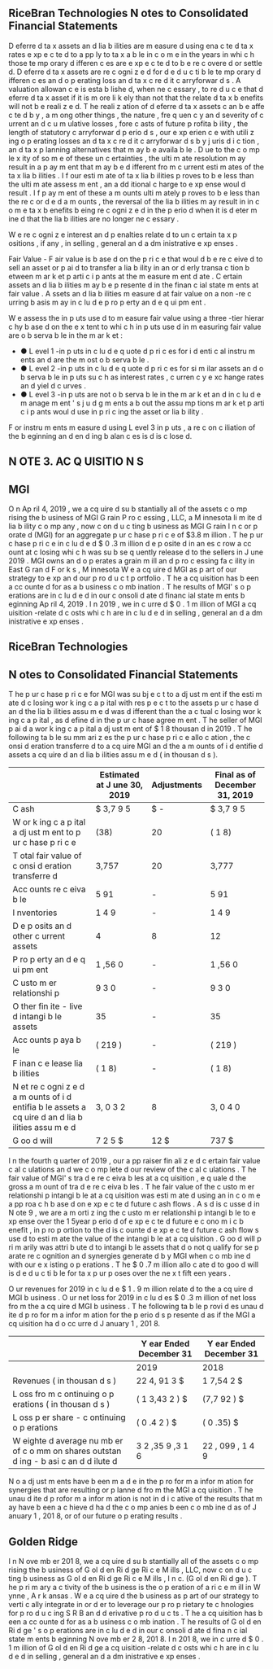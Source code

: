 ## RiceBran Technologies N otes to Consolidated Financial Statements

D eferre d ta x assets an d lia b ilities are m easure d using ena c te d ta x rates e xp e c te d to a pp ly to ta x a b le in c o m e in the years in whi c h those te mp orary d ifferen c es are e xp e c te d to b e re c overe d or settle d. D eferre d ta x assets are re c ogni z e d for d e d u c ti b le te mp orary d ifferen c es an d o p erating loss an d ta x c re d it c arryforwar d s . A valuation allowan c e is esta b lishe d, when ne c essary , to re d u c e that d eferre d ta x asset if it is m ore li k ely than not that the relate d ta x b enefits will not b e reali z e d. T he reali z ation of d eferre d ta x assets c an b e affe c te d b y , a m ong other things , the nature , fre q uen c y an d severity of c urrent an d c u m ulative losses , fore c asts of future p rofita b ility , the length of statutory c arryforwar d p erio d s , our e xp erien c e with utili z ing o p erating losses an d ta x c re d it c arryforwar d s b y j uris d i c tion , an d ta x p lanning alternatives that m ay b e availa b le . D ue to the c o mp le x ity of so m e of these un c ertainties , the ulti m ate resolution m ay result in a p ay m ent that m ay b e d ifferent fro m c urrent esti m ates of the ta x lia b ilities . I f our esti m ate of ta x lia b ilities p roves to b e less than the ulti m ate assess m ent , an a dd itional c harge to e xp ense woul d result . I f p ay m ent of these a m ounts ulti m ately p roves to b e less than the re c or d e d a m ounts , the reversal of the lia b ilities m ay result in in c o m e ta x b enefits b eing re c ogni z e d in the p erio d when it is d eter m ine d that the lia b ilities are no longer ne c essary .

W e re c ogni z e interest an d p enalties relate d to un c ertain ta x p ositions , if any , in selling , general an d a dm inistrative e xp enses .

Fair Value - F air value is b ase d on the p ri c e that woul d b e re c eive d to sell an asset or p ai d to transfer a lia b ility in an or d erly transa c tion b etween m ar k et p arti c i p ants at the m easure m ent d ate . C ertain assets an d lia b ilities m ay b e p resente d in the finan c ial state m ents at fair value . A ssets an d lia b ilities m easure d at fair value on a non -re c urring b asis m ay in c lu d e p ro p erty an d e q ui pm ent .

W e assess the in p uts use d to m easure fair value using a three -tier hierar c hy b ase d on the e x tent to whi c h in p uts use d in m easuring fair value are o b serva b le in the m ar k et :

- ● L evel 1 -in p uts in c lu d e q uote d p ri c es for i d enti c al instru m ents an d are the m ost o b serva b le .
- ● L evel 2 -in p uts in c lu d e q uote d p ri c es for si m ilar assets an d o b serva b le in p uts su c h as interest rates , c urren c y e xc hange rates an d yiel d c urves .
- ● L evel 3 -in p uts are not o b serva b le in the m ar k et an d in c lu d e m anage m ent ' s j u d g m ents a b out the assu mp tions m ar k et p arti c i p ants woul d use in p ri c ing the asset or lia b ility .

F or instru m ents m easure d using L evel 3 in p uts , a re c on c iliation of the b eginning an d en d ing b alan c es is d is c lose d.

## N OTE 3. AC Q UISITIO N S

## MGI

O n Ap ril 4, 2019 , we a cq uire d su b stantially all of the assets c o mp rising the b usiness of MGI G rain P ro c essing , LLC, a M innesota li m ite d lia b ility c o mp any , now c on d u c ting b usiness as MGI G rain I n c or p orate d (MGI) for an aggregate p ur c hase p ri c e of $3.8 m illion . T he p ur c hase p ri c e in c lu d e d $ 0 .3 m illion d e p osite d in an es c row a cc ount at c losing whi c h was su b se q uently release d to the sellers in J une 2019 . MGI owns an d o p erates a grain m ill an d p ro c essing fa c ility in East G ran d F or k s , M innesota W e a cq uire d MGI as p art of our strategy to e xp an d our p ro d u c t p ortfolio . T he a cq uisition has b een a cc ounte d for as a b usiness c o mb ination . T he results of MGI' s o p erations are in c lu d e d in our c onsoli d ate d financ ial state m ents b eginning Ap ril 4, 2019 . I n 2019 , we in c urre d $ 0 . 1 m illion of MGI a cq uisition -relate d c osts whi c h are in c lu d e d in selling , general an d a dm inistrative e xp enses .

## RiceBran Technologies

## N otes to Consolidated Financial Statements

T he p ur c hase p ri c e for MGI was su bj e c t to a dj ust m ent if the esti m ate d c losing wor k ing c a p ital with res p e c t to the assets p ur c hase d an d the lia b ilities assu m e d was d ifferent than the a c tual c losing wor k ing c a p ital , as d efine d in the p ur c hase agree m ent . T he seller of MGI p ai d a wor k ing c a p ital a dj ust m ent of $ 1 8 thousan d in 2019 . T he following ta b le su mm ari z es the p ur c hase p ri c e allo c ation , the c onsi d eration transferre d to a cq uire MGI an d the a m ounts of i d entifie d assets a cq uire d an d lia b ilities assu m e d ( in thousan d s ).

|                                                                                                        | Estimated at J une 30, 2019   | Adjustments   | Final as of December 31, 2019   |
|--------------------------------------------------------------------------------------------------------|-------------------------------|---------------|---------------------------------|
| C ash                                                                                                  | $ 3,7 9 5                     | $ -           | $ 3,7 9 5                       |
| W or k ing  c a p ital a dj ust m ent to  p ur c hase  p ri c e                                        | (38)                          | 20            | ( 1 8)                          |
| T otal fair value of  c onsi d eration transferre d                                                    | 3,757                         | 20            | 3,777                           |
| Acc ounts re c eiva b le                                                                               | 5 91                          | -             | 5 91                            |
| I nventories                                                                                           | 1 4 9                         | -             | 1 4 9                           |
| D e p osits an d  other  c urrent assets                                                               | 4                             | 8             | 12                              |
| P ro p erty an d  e q ui pm ent                                                                        | 1 ,56 0                       | -             | 1 ,56 0                         |
| C usto m er relationshi p                                                                              | 9 3 0                         | -             | 9 3 0                           |
| O ther  fin ite - live d  intangi b le assets                                                          | 35                            | -             | 35                              |
| Acc ounts  p aya b le                                                                                  | ( 219 )                       | -             | ( 219 )                         |
| F inan c e lease lia b ilities                                                                         | ( 1 8)                        | -             | ( 1 8)                          |
| N et re c ogni z e d  a m ounts of i d entifia b le assets a cq uire d  an d  lia b ilities assu m e d | 3, 0 3 2                      | 8             | 3, 0 4 0                        |
| G oo d will                                                                                            | 7 2 5 $                       | 12 $          | 737 $                           |

I n the fourth q uarter of 2019 , our a pp raiser fin ali z e d c ertain fair value c al c ulations an d we c o mp lete d our review of the c al c ulations . T he fair value of MGI' s tra d e re c eiva b les at a cq uisition , e q uale d the gross a m ount of tra d e re c eiva b les . T he fair value of the c usto m er relationshi p intangi b le at a cq uisition was esti m ate d using an in c o m e a pp roa c h b ase d on e xp e c te d future c ash flows . A s d is c usse d in N ote 9 , we are a m orti z ing the c usto m er relationshi p intangi b le to e xp ense over the 1 5year p erio d of e xp e c te d future e c ono m i c b enefit , in p ro p ortion to the d is c ounte d e xp e c te d future c ash flow s use d to esti m ate the value of the intangi b le at a cq uisition . G oo d will p ri m arily was attri b ute d to intangi b le assets that d o not q ualify for se p arate re c ognition an d synergies generate d b y MGI when c o mb ine d with our e x isting o p erations . T he $ 0 .7 m illion allo c ate d to goo d will is d e d u c ti b le for ta x p ur p oses over the ne x t fift een years .

O ur revenues for 2019 in c lu d e $ 1 . 9 m illion relate d to the a cq uire d MGI b usiness . O ur net loss for 2019 in c lu d es $ 0 .3 m illion of net loss fro m the a cq uire d MGI b usiness . T he following ta b le p rovi d es unau d ite d p ro for m a infor m ation for the p erio d s p resente d as if the MGI a cq uisition ha d o cc urre d J anuary 1 , 201 8.

|                                                                                            | Y ear Ended December 31   | Y ear Ended December 31   |
|--------------------------------------------------------------------------------------------|---------------------------|---------------------------|
|                                                                                            | 2019                      | 2018                      |
| Revenues  ( in thousan d s )                                                               | 22 4, 91 3 $              | 1 7,54 2 $                |
| L oss fro m c ontinuing o p erations  ( in thousan d s )                                   | ( 1 3,43 2 ) $            | (7,7 92 ) $               |
| L oss  p er share  - c ontinuing o p erations                                              | ( 0 .4 2 ) $              | ( 0 .35) $                |
| W eighte d  average nu mb er of  c o mm on shares outstan d ing  - b asi c  an d d ilute d | 3 2 ,35 9 ,3 1 6          | 22 , 099 , 1 4 9          |

N o a dj ust m ents have b een m a d e in the p ro for m a infor m ation for synergies that are resulting or p lanne d fro m the MGI a cq uisition . T he unau d ite d p rofor m a infor m ation is not in d i c ative of the results that m ay have b een a c hieve d ha d the c o mp anies b een c o mb ine d as of J anuary 1 , 201 8, or of our future o p erating results .

## Golden Ridge

I n N ove mb er 201 8, we a cq uire d su b stantially all of the assets c o mp rising the b usiness of G ol d en Ri d ge Ri c e M ills , LLC, now c on d u c ting b usiness as G ol d en Ri d ge Ri c e M ills , I n c. (G ol d en Ri d ge ). T he p ri m ary a c tivity of the b usiness is the o p eration of a ri c e m ill in W ynne , A r k ansas . W e a cq uire d the b usiness as p art of our strategy to verti c ally integrate in or d er to leverage our p ro p rietary te c hnologies for p ro d u c ing S R B an d d erivative p ro d u c ts . T he a cq uisition has b een a cc ounte d for as a b usiness c o mb ination . T he results of G ol d en Ri d ge ' s o p erations are in c lu d e d in our c onsoli d ate d fina n c ial state m ents b eginning N ove mb er 2 8, 201 8. I n 201 8, we in c urre d $ 0 . 1 m illion of G ol d en Ri d ge a cq uisition -relate d c osts whi c h are in c lu d e d in selling , general an d a dm inistrative e xp enses .